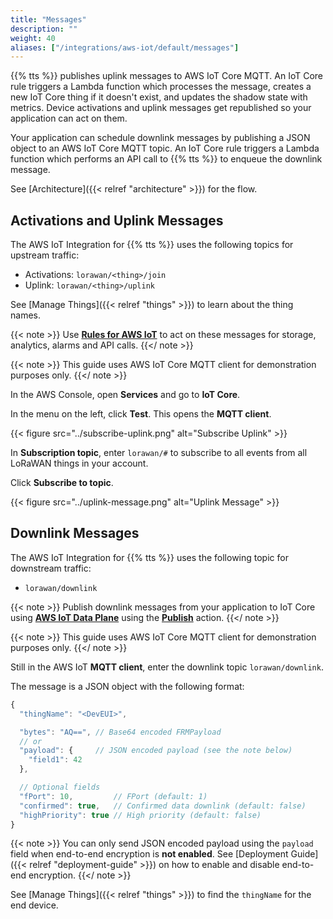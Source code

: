 ```yaml
---
title: "Messages"
description: ""
weight: 40
aliases: ["/integrations/aws-iot/default/messages"]
---
```


{{% tts %}} publishes uplink messages to AWS IoT Core MQTT. An IoT Core rule triggers a Lambda function which processes the message, creates a new IoT Core thing if it doesn't exist, and updates the shadow state with metrics. Device activations and uplink messages get republished so your application can act on them.

<!--more-->

Your application can schedule downlink messages by publishing a JSON object to an AWS IoT Core MQTT topic. An IoT Core rule triggers a Lambda function which performs an API call to {{% tts %}} to enqueue the downlink message.

See [Architecture]({{< relref "architecture" >}}) for the flow.

## Activations and Uplink Messages

The AWS IoT Integration for {{% tts %}} uses the following topics for upstream traffic:

- Activations: `lorawan/<thing>/join`
- Uplink: `lorawan/<thing>/uplink`

See [Manage Things]({{< relref "things" >}}) to learn about the thing names.

{{< note >}} Use [**Rules for AWS IoT**](https://docs.aws.amazon.com/iot/latest/developerguide/iot-rules.html) to act on these messages for storage, analytics, alarms and API calls. {{</ note >}}

{{< note >}} This guide uses AWS IoT Core MQTT client for demonstration purposes only. {{</ note >}}

In the AWS Console, open **Services** and go to **IoT Core**.

In the menu on the left, click **Test**. This opens the **MQTT client**.

{{< figure src="../subscribe-uplink.png" alt="Subscribe Uplink" >}}

In **Subscription topic**, enter `lorawan/#` to subscribe to all events from all LoRaWAN things in your account.

Click **Subscribe to topic**.

{{< figure src="../uplink-message.png" alt="Uplink Message" >}}

## Downlink Messages

The AWS IoT Integration for {{% tts %}} uses the following topic for downstream traffic:

- `lorawan/downlink`

{{< note >}} Publish downlink messages from your application to IoT Core using [**AWS IoT Data Plane**](https://docs.aws.amazon.com/iot/latest/apireference/Welcome.html#Welcome_AWS_IoT_Data_Plane) using the [**Publish**](https://docs.aws.amazon.com/iot/latest/apireference/API_iotdata_Publish.html) action. {{</ note >}}

{{< note >}} This guide uses AWS IoT Core MQTT client for demonstration purposes only. {{</ note >}}

Still in the AWS IoT **MQTT client**, enter the downlink topic `lorawan/downlink`.

The message is a JSON object with the following format:

```js
{
  "thingName": "<DevEUI>",

  "bytes": "AQ==", // Base64 encoded FRMPayload
  // or
  "payload": {     // JSON encoded payload (see the note below)
    "field1": 42
  },

  // Optional fields
  "fPort": 10,         // FPort (default: 1)
  "confirmed": true,   // Confirmed data downlink (default: false)
  "highPriority": true // High priority (default: false)
}
```

{{< note >}} You can only send JSON encoded payload using the `payload` field when end-to-end encryption is **not enabled**. See [Deployment Guide]({{< relref "deployment-guide" >}}) on how to enable and disable end-to-end encryption. {{</ note >}}

See [Manage Things]({{< relref "things" >}}) to find the `thingName` for the end device.
